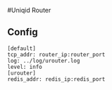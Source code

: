 #Uniqid Router
## Config
```
[default]
tcp_addr: router_ip:router_port
log: ../log/urouter.log
level: info
[urouter]
redis_addr: redis_ip:redis_port

```
